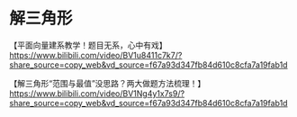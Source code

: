 # 解三角形

【平面向量建系教学！题目无系，心中有戏】 https://www.bilibili.com/video/BV1u8411c7k7/?share_source=copy_web&vd_source=f67a93d347fb84d610c8cfa7a19fab1d

【解三角形“范围与最值”没思路？两大做题方法梳理！】 https://www.bilibili.com/video/BV1Ng4y1x7s9/?share_source=copy_web&vd_source=f67a93d347fb84d610c8cfa7a19fab1d